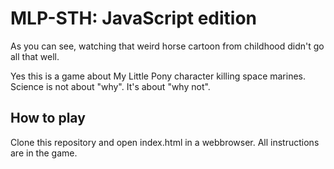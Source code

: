 # MLP-STH: JavaScript edition
As you can see, watching that weird horse cartoon from childhood didn't go all that well.

Yes this is a game about My Little Pony character killing space marines. Science is not about "why". It's about "why not".

## How to play
Clone this repository and open index.html in a webbrowser. All instructions are in the game.
